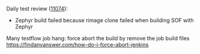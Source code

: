 Daily test review ([11074](https://sof-ci.sh.intel.com/#/result/planresultdetail/11074)):

* Zephyr build failed because rimage clone failed when building SOF with Zephyr

Many testflow job hang: force abort the build by remove the job build files <https://findanyanswer.com/how-do-i-force-abort-jenkins>
